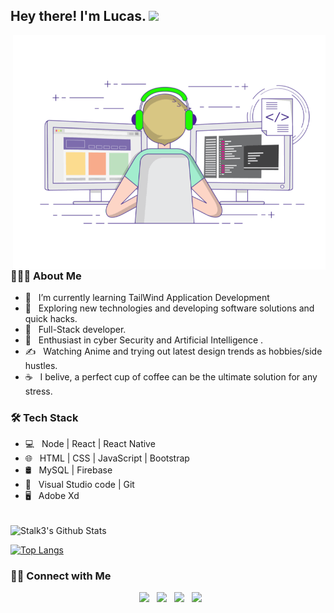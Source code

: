 <h2> Hey there! I'm Lucas. <img src="https://gist.githubusercontent.com/arunprakashpj/48aa20057048b46c6f9ba9d114a8b76f/raw/69a9d496f651091a509ea8d9913c4aef5c419afb/Hi.gif" width="25"></h2>
<img align="right" alt="GIF" src="https://raw.githubusercontent.com/devSouvik/devSouvik/master/gif3.gif" width="500"/>

<h3> 👨🏻‍💻 About Me </h3>

- 🔭 &nbsp; I’m currently learning TailWind Application Development
- 🤔 &nbsp; Exploring new technologies and developing software solutions and quick hacks.
- 💼 &nbsp; Full-Stack developer.
- 🌱 &nbsp; Enthusiast in cyber Security and Artificial Intelligence .
- ✍️ &nbsp; Watching Anime and trying out latest design trends as hobbies/side hustles.
- ☕ &nbsp; I belive, a perfect cup of coffee can be the ultimate solution for any stress. 

<h3>🛠 Tech Stack</h3>

- 💻 &nbsp; Node | React | React Native   
- 🌐 &nbsp; HTML | CSS | JavaScript | Bootstrap 
- 🛢 &nbsp; MySQL | Firebase 
- 🔧 &nbsp; Visual Studio code | Git
- 🖥 &nbsp; Adobe Xd 

<br>

<img align="center" src="https://github-readme-stats.vercel.app/api?username=Stalk3&include_all_commits=true&count_private=true&show_icons=true&line_height=20&title_color=7A7ADB&icon_color=2234AE&text_color=D3D3D3&bg_color=0,000000,130F40" alt="Stalk3's Github Stats">

</br>

[![Top Langs](https://github-readme-stats.vercel.app/api/top-langs/?username=Stalk3&layout=compact&text_color=daf7dc&bg_color=151515)](https://github.com/Stalk3/github-readme-stats)


<h3> 🤝🏻 Connect with Me </h3>

<p align="center">
&nbsp; <a href="https://twitter.com/efflucas" target="_blank" rel="noopener noreferrer"><img src="https://img.icons8.com/plasticine/100/000000/twitter.png" width="50" /></a>  
&nbsp; <a href="https://www.instagram.com/lucaseff" target="_blank" rel="noopener noreferrer"><img src="https://img.icons8.com/plasticine/100/000000/instagram-new.png" width="50" /></a>  
&nbsp; <a href="https://br.linkedin.com/in/lucas-effting-do-nascimento" target="_blank" rel="noopener noreferrer"><img src="https://img.icons8.com/plasticine/100/000000/linkedin.png" width="50" /></a>
&nbsp; <a href="mailto:lucaseffting@hotmail.com" target="_blank" rel="noopener noreferrer"><img src="https://img.icons8.com/plasticine/100/000000/gmail.png"  width="50" /></a>
</p>
